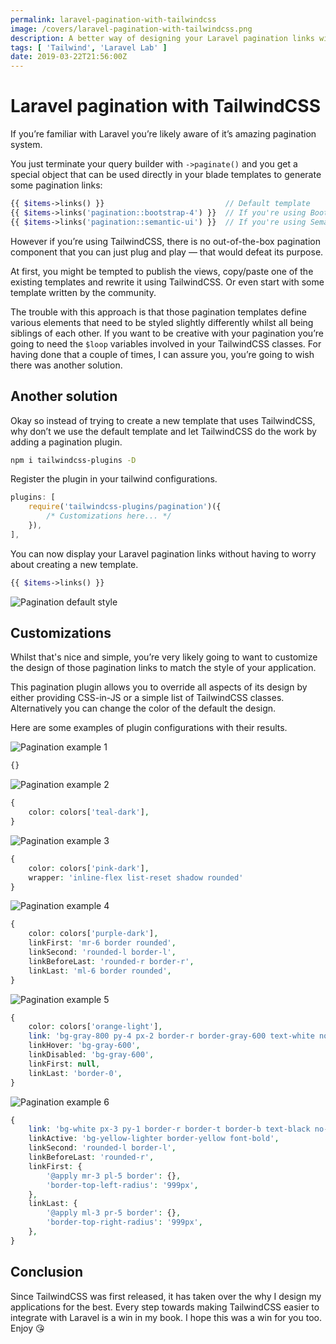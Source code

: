```yaml
---
permalink: laravel-pagination-with-tailwindcss
image: /covers/laravel-pagination-with-tailwindcss.png
description: A better way of designing your Laravel pagination links with TailwindCSS.
tags: [ 'Tailwind', 'Laravel Lab' ]
date: 2019-03-22T21:56:00Z
---
```

# Laravel pagination with TailwindCSS

If you’re familiar with Laravel you’re likely aware of it’s amazing pagination system.

You just terminate your query builder with `->paginate()` and you get a special object that can be used directly in your blade templates to generate some pagination links:

```php
{{ $items->links() }}                           // Default template
{{ $items->links('pagination::bootstrap-4') }}  // If you're using Bootstrap
{{ $items->links('pagination::semantic-ui') }}  // If you're using Semantic UI
```

However if you’re using TailwindCSS, there is no out-of-the-box pagination component that you can just plug and play — that would defeat its purpose.

At first, you might be tempted to publish the views, copy/paste one of the existing templates and rewrite it using TailwindCSS. Or even start with some template written by the community.

The trouble with this approach is that those pagination templates define various elements that need to be styled slightly differently whilst all being siblings of each other. If you want to be creative with your pagination you’re going to need the `$loop` variables involved in your TailwindCSS classes. For having done that a couple of times, I can assure you, you’re going to wish there was another solution.

## Another solution
Okay so instead of trying to create a new template that uses TailwindCSS, why don’t we use the default template and let TailwindCSS do the work by adding a pagination plugin.

```sh
npm i tailwindcss-plugins -D
```

Register the plugin in your tailwind configurations.

```js
plugins: [
    require('tailwindcss-plugins/pagination')({
        /* Customizations here... */
    }),
],
```

You can now display your Laravel pagination links without having to worry about creating a new template.

```php
{{ $items->links() }}
```

![Pagination default style](./pagination.png)

<GithubButton url="https://github.com/lorisleiva/tailwindcss-plugins/tree/master/pagination" title="Pagination plugin on GitHub"></GithubButton>

## Customizations
Whilst that's nice and simple, you’re very likely going to want to customize the design of those pagination links to match the style of your application.

This pagination plugin allows you to override all aspects of its design by either providing CSS-in-JS or a simple list of TailwindCSS classes. Alternatively you can change the color of the default the design.

Here are some examples of plugin configurations with their results.

<div class="-mb-12 z-10 text-center">
    <img class="rounded shadow max-w-xs" alt="Pagination example 1" src="./pagination_1.png" />
</div>

```php
{}
```

<div class="-mb-12 z-10 text-center">
    <img class="rounded shadow max-w-xs" alt="Pagination example 2" src="./pagination_2.png" />
</div>

```php
{
    color: colors['teal-dark'],
}
```

<div class="-mb-12 z-10 text-center">
    <img class="rounded shadow max-w-xs" alt="Pagination example 3" src="./pagination_3.png" />
</div>

```php
{
    color: colors['pink-dark'],
    wrapper: 'inline-flex list-reset shadow rounded'
}
```

<div class="-mb-12 z-10 text-center">
    <img class="rounded shadow max-w-xs" alt="Pagination example 4" src="./pagination_4.png" />
</div>

```php
{
    color: colors['purple-dark'],
    linkFirst: 'mr-6 border rounded',
    linkSecond: 'rounded-l border-l',
    linkBeforeLast: 'rounded-r border-r',
    linkLast: 'ml-6 border rounded',
}
```

<div class="-mb-12 z-10 text-center">
    <img class="rounded shadow max-w-xs" alt="Pagination example 5" src="./pagination_5.png" />
</div>

```php
{
    color: colors['orange-light'],
    link: 'bg-gray-800 py-4 px-2 border-r border-gray-600 text-white no-underline',
    linkHover: 'bg-gray-600',
    linkDisabled: 'bg-gray-600',
    linkFirst: null,
    linkLast: 'border-0',
}
```

<div class="-mb-12 z-10 text-center">
    <img class="rounded shadow max-w-xs" alt="Pagination example 6" src="./pagination_6.png" />
</div>

```php
{
    link: 'bg-white px-3 py-1 border-r border-t border-b text-black no-underline',
    linkActive: 'bg-yellow-lighter border-yellow font-bold',
    linkSecond: 'rounded-l border-l',
    linkBeforeLast: 'rounded-r',
    linkFirst: {
        '@apply mr-3 pl-5 border': {},
        'border-top-left-radius': '999px',
    },
    linkLast: {
        '@apply ml-3 pr-5 border': {},
        'border-top-right-radius': '999px',
    },
}
```

## Conclusion
Since TailwindCSS was first released, it has taken over the why I design my applications for the best. Every step towards making TailwindCSS easier to integrate with Laravel is a win in my book. I hope this was a win for you too. Enjoy 😘

<GithubButton url="https://github.com/lorisleiva/tailwindcss-plugins/tree/master/pagination" title="Pagination plugin on GitHub"></GithubButton>